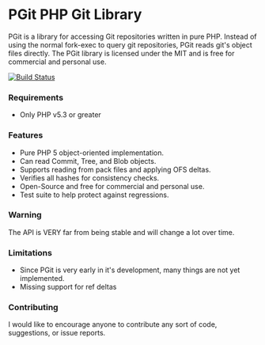 PGit PHP Git Library
====================

PGit is a library for accessing Git repositories written in pure PHP. Instead of using the normal fork-exec to query git repositories, PGit reads git's object files directly. The PGit library is licensed under the MIT and is free for commercial and personal use.

[![Build Status](https://travis-ci.org/zordtk/pgit.png?branch=master)](https://travis-ci.org/zordtk/pgit)

### Requirements
 * Only PHP v5.3 or greater
 
### Features
 * Pure PHP 5 object-oriented implementation.
 * Can read Commit, Tree, and Blob objects.
 * Supports reading from pack files and applying OFS deltas.
 * Verifies all hashes for consistency checks.
 * Open-Source and free for commercial and personal use.
 * Test suite to help protect against regressions.
 
### Warning
The API is VERY far from being stable and will change a lot over time.

### Limitations
 * Since PGit is very early in it's development, many things are not yet implemented.
 * Missing support for ref deltas
 
### Contributing
I would like to encourage anyone to contribute any sort of code, suggestions, or issue reports. 
